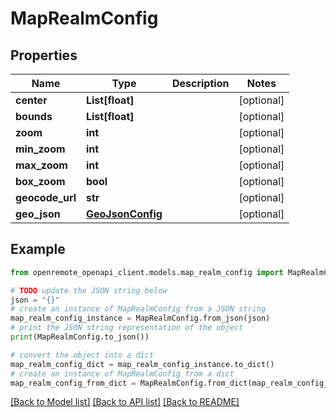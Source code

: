 # MapRealmConfig


## Properties

Name | Type | Description | Notes
------------ | ------------- | ------------- | -------------
**center** | **List[float]** |  | [optional] 
**bounds** | **List[float]** |  | [optional] 
**zoom** | **int** |  | [optional] 
**min_zoom** | **int** |  | [optional] 
**max_zoom** | **int** |  | [optional] 
**box_zoom** | **bool** |  | [optional] 
**geocode_url** | **str** |  | [optional] 
**geo_json** | [**GeoJsonConfig**](GeoJsonConfig.md) |  | [optional] 

## Example

```python
from openremote_openapi_client.models.map_realm_config import MapRealmConfig

# TODO update the JSON string below
json = "{}"
# create an instance of MapRealmConfig from a JSON string
map_realm_config_instance = MapRealmConfig.from_json(json)
# print the JSON string representation of the object
print(MapRealmConfig.to_json())

# convert the object into a dict
map_realm_config_dict = map_realm_config_instance.to_dict()
# create an instance of MapRealmConfig from a dict
map_realm_config_from_dict = MapRealmConfig.from_dict(map_realm_config_dict)
```
[[Back to Model list]](../README.md#documentation-for-models) [[Back to API list]](../README.md#documentation-for-api-endpoints) [[Back to README]](../README.md)



